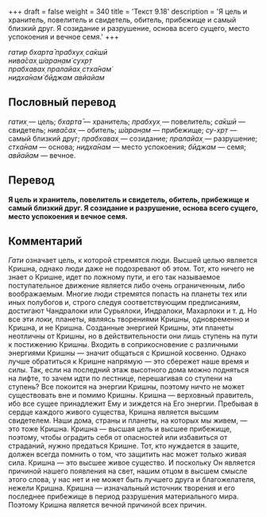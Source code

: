 +++
draft = false
weight = 340
title = 'Текст 9.18'
description = 'Я цель и хранитель, повелитель и свидетель, обитель, прибежище и самый близкий друг. Я созидание и разрушение, основа всего сущего, место успокоения и вечное семя.'
+++

_гатир бхарта̄ прабхух̣ са̄кшӣ  
нива̄сах̣ ш́аран̣ам̇ сухр̣т  
прабхавах̣ пралайах̣ стха̄нам̇  
нидха̄нам̇ бӣджам авйайам_

## Пословный перевод

_гатих̣_ — цель; _бхарта̄_ — хранитель; _прабхух̣_ — повелитель; _са̄кшӣ_ — свидетель; _нива̄сах̣_ — обитель; _ш́аран̣ам_ — прибежище; _су_\-_хр̣т_ — самый близкий друг; _прабхавах̣_ — созидание; _пралайах̣_ — разрушение; _стха̄нам_ — основа; _нидха̄нам_ — место успокоения; _бӣджам_ — семя; _авйайам_ — вечное.

## Перевод

**Я цель и хранитель, повелитель и свидетель, обитель, прибежище и самый близкий друг. Я созидание и разрушение, основа всего сущего, место успокоения и вечное семя.**

## Комментарий

_Гати_ означает цель, к которой стремятся люди. Высшей целью является Кришна, однако люди даже не подозревают об этом. Тот, кто ничего не знает о Кришне, идет по ложному пути, и его так называемое поступательное движение является либо очень ограниченным, либо воображаемым. Многие люди стремятся попасть на планеты тех или иных полубогов и, строго следуя соответствующим предписаниям, достигают Чандралоки или Сурьялоки, Индралоки, Махарлоки и т. д. Но все эти _локи,_ планеты, являясь творениями Кришны, одновременно и Кришна, и не Кришна. Созданные энергией Кришны, эти планеты неотличны от Кришны, но в действительности они лишь ступень на пути к постижению Кришны. Входить в соприкосновение с различными энергиями Кришны — значит общаться с Кришной косвенно. Однако лучше обратиться к Кришне напрямую — это сбережет наше время и силы. Так, если на последний этаж высотного дома можно подняться на лифте, то зачем идти по лестнице, перешагивая со ступени на ступень? Все покоится на энергии Кришны, поэтому ничто не может существовать вне и помимо Кришны. Кришна — верховный правитель, ибо все сущее принадлежит Ему и зиждется на Его энергии. Пребывая в сердце каждого живого существа, Кришна является высшим свидетелем. Наши дома, страны и планеты, на которых мы живем, — это тоже Кришна. Кришна — высшая цель и высшее прибежище, поэтому, чтобы оградить себя от опасностей или избавиться от страданий, нужно предаться Кришне. Тот, кто нуждается в защите, должен всегда помнить о том, что защитить нас может только живая сила. Кришна — это высшее живое существо. И поскольку Он является причиной нашего появления на свет, нашим отцом в высшем смысле этого слова, у нас нет и не может быть лучшего друга и благожелателя, нежели Кришна. Кришна — изначальный источник творения и его последнее прибежище в период разрушения материального мира. Поэтому Кришна является вечной причиной всех причин.
